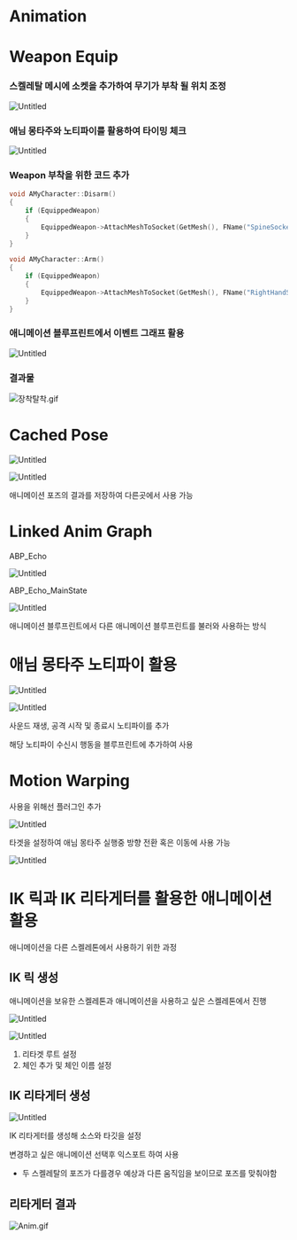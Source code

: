 # Animation

# Weapon Equip

### 스켈레탈 메시에 소켓을 추가하여 무기가 부착 될 위치 조정

![Untitled](Animation%2033b75fdd365c44f8b93b3544d35ba53e/Untitled.png)

### 애님 몽타주와 노티파이를 활용하여 타이밍 체크

![Untitled](Animation%2033b75fdd365c44f8b93b3544d35ba53e/Untitled%201.png)

### Weapon 부착을 위한 코드 추가

```cpp
void AMyCharacter::Disarm()
{
	if (EquippedWeapon)
	{
		EquippedWeapon->AttachMeshToSocket(GetMesh(), FName("SpineSocket"));
	}
}

void AMyCharacter::Arm()
{
	if (EquippedWeapon)
	{
		EquippedWeapon->AttachMeshToSocket(GetMesh(), FName("RightHandSocket"));
	}
}
```

### 애니메이션 블루프린트에서 이벤트 그래프 활용

![Untitled](Animation%2033b75fdd365c44f8b93b3544d35ba53e/Untitled%202.png)

### 결과물

![장착탈착.gif](Animation%2033b75fdd365c44f8b93b3544d35ba53e/%25EC%259E%25A5%25EC%25B0%25A9%25ED%2583%2588%25EC%25B0%25A9.gif)

# Cached Pose

![Untitled](Animation%2033b75fdd365c44f8b93b3544d35ba53e/Untitled%203.png)

![Untitled](Animation%2033b75fdd365c44f8b93b3544d35ba53e/Untitled%204.png)

애니메이션 포즈의 결과를 저장하여 다른곳에서 사용 가능

# Linked Anim Graph

ABP_Echo

![Untitled](Animation%2033b75fdd365c44f8b93b3544d35ba53e/Untitled%205.png)

ABP_Echo_MainState

![Untitled](Animation%2033b75fdd365c44f8b93b3544d35ba53e/Untitled%206.png)

애니메이션 블루프린트에서 다른 애니메이션 블루프린트를 불러와 사용하는 방식

# 애님 몽타주 노티파이 활용

![Untitled](Animation%2033b75fdd365c44f8b93b3544d35ba53e/Untitled%207.png)

![Untitled](Animation%2033b75fdd365c44f8b93b3544d35ba53e/Untitled%208.png)

사운드 재생, 공격 시작 및 종료시 노티파이를 추가

해당 노티파이 수신시 행동을 블루프린트에 추가하여 사용

# Motion Warping

사용을 위해선 플러그인 추가

![Untitled](Animation%2033b75fdd365c44f8b93b3544d35ba53e/Untitled%209.png)

타겟을 설정하여 애님 몽타주 실행중 방향 전환 혹은 이동에 사용 가능

![Untitled](Animation%2033b75fdd365c44f8b93b3544d35ba53e/Untitled%2010.png)

# IK 릭과 IK 리타게터를 활용한 애니메이션 활용

애니메이션을 다른 스켈레톤에서 사용하기 위한 과정

## IK 릭 생성

애니메이션을 보유한 스켈레톤과 애니메이션을 사용하고 싶은 스켈레톤에서 진행

![Untitled](Animation%2033b75fdd365c44f8b93b3544d35ba53e/Untitled%2011.png)

![Untitled](Animation%2033b75fdd365c44f8b93b3544d35ba53e/Untitled%2012.png)

1. 리타겟 루트 설정
2. 체인 추가 및 체인 이름 설정

## IK 리타게터 생성

![Untitled](Animation%2033b75fdd365c44f8b93b3544d35ba53e/Untitled%2013.png)

IK 리타게터를 생성해 소스와 타깃을 설정

변경하고 싶은 애니메이션 선택후 익스포트 하여 사용

- 두 스켈레탈의 포즈가 다를경우 예상과 다른 움직임을 보이므로 포즈를 맞춰야함

## 리타게터 결과

![Anim.gif](Animation%2033b75fdd365c44f8b93b3544d35ba53e/Anim.gif)